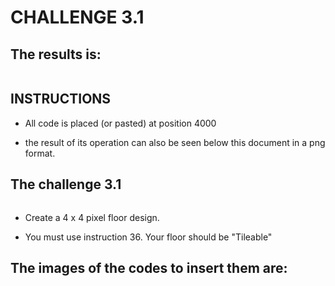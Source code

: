 # CHALLENGE 3.1

## The results is:

![]()

## INSTRUCTIONS

- All code is placed (or pasted) at position 4000

- the result of its operation can also be seen below this document in a png format.

## The challenge 3.1

![]()

- Create a 4 x 4 pixel floor design.

- You must use instruction 36. Your floor should be "Tileable"

## The images of the codes to insert them are:

![]()

